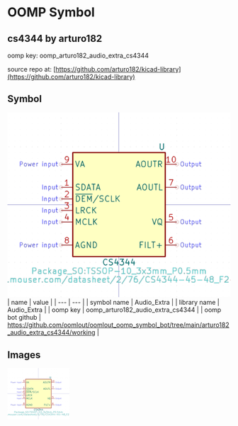 # OOMP Symbol  
## cs4344  by arturo182  
  
oomp key: oomp_arturo182_audio_extra_cs4344  
  
source repo at: [https://github.com/arturo182/kicad-library](https://github.com/arturo182/kicad-library)  
## Symbol  
  
[![working.png](working_600.png)](working.png)  
| name | value | 
| --- | --- | 
| symbol name | Audio_Extra | 
| library name | Audio_Extra | 
| oomp key | oomp_arturo182_audio_extra_cs4344 | 
| oomp bot github | https://github.com/oomlout/oomlout_oomp_symbol_bot/tree/main/arturo182_audio_extra_cs4344/working | 
## Images  
  
[![working.png](working_140.png)](working.png)  
